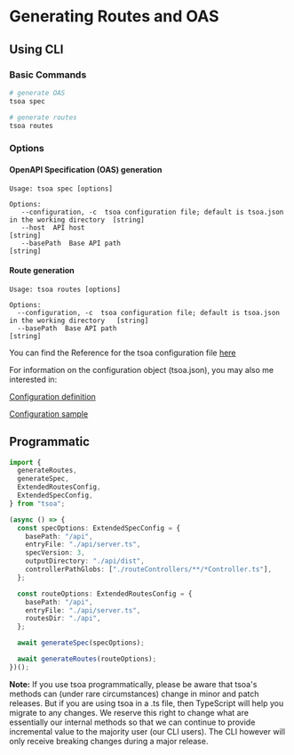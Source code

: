 # Generating Routes and OAS

## Using CLI

### Basic Commands

```bash
# generate OAS
tsoa spec

# generate routes
tsoa routes
```

### Options

#### OpenAPI Specification (OAS) generation

```
Usage: tsoa spec [options]

Options:
   --configuration, -c  tsoa configuration file; default is tsoa.json in the working directory  [string]
   --host  API host                                                                             [string]
   --basePath  Base API path                                                                    [string]
```

#### Route generation

```
Usage: tsoa routes [options]

Options:
  --configuration, -c  tsoa configuration file; default is tsoa.json in the working directory   [string]
  --basePath  Base API path                                                                     [string]
```

You can find the Reference for the tsoa configuration file [here](https://tsoa-community.github.io/reference/interfaces/_tsoa_runtime.config-1.html)

For information on the configuration object (tsoa.json), you may also me interested in:

[Configuration definition](https://github.com/lukeautry/tsoa/blob/master/packages/runtime/src/config.ts)

[Configuration sample](https://github.com/lukeautry/tsoa/blob/master/tests/tsoa.json)

## Programmatic

```typescript
import {
  generateRoutes,
  generateSpec,
  ExtendedRoutesConfig,
  ExtendedSpecConfig,
} from "tsoa";

(async () => {
  const specOptions: ExtendedSpecConfig = {
    basePath: "/api",
    entryFile: "./api/server.ts",
    specVersion: 3,
    outputDirectory: "./api/dist",
    controllerPathGlobs: ["./routeControllers/**/*Controller.ts"],
  };

  const routeOptions: ExtendedRoutesConfig = {
    basePath: "/api",
    entryFile: "./api/server.ts",
    routesDir: "./api",
  };

  await generateSpec(specOptions);

  await generateRoutes(routeOptions);
})();
```

**Note:** If you use tsoa programmatically, please be aware that tsoa's methods can (under rare circumstances) change in minor and patch releases. But if you are using tsoa in a .ts file, then TypeScript will help you migrate to any changes. We reserve this right to change what are essentially our internal methods so that we can continue to provide incremental value to the majority user (our CLI users). The CLI however will only receive breaking changes during a major release.
